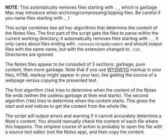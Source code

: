 **NOTE**: This automatically removes files starting with `._`, which is garbage
Mac may introduce when archiving/compressing/zipping files. Be careful if you
name files starting with `._`!

This script combines two ad hoc algorithms that determine the content of the
Notes files. The first part of the script gets the files to parse within the
current working directory; it automatically removes files starting with `._`. It
only cares about files ending with `.notesairdropdocument` and should output
files with the same name, but with the extension changed to `.txt`. Directories
are ignored.

The Notes files appear to be consisted of 3 sections: garbage, pure content,
then more garbage. Note that if you use
[WYSIWYG](https://en.wikipedia.org/wiki/WYSIWYG) markup in your files, HTML
markup might appear in your text, like getting the source of a webpage versus
copying the presented text.

The first algorithm (`f04`) tries to determine when the content of the Notes
file ends (wthen the useless garbage at then end starts). The second algorithm
(`f06`) tries to determine when the content starts. This gives the start and end
indices to get the content from the whole file.

The script will output errors and warning if it cannot accurately determine a
Note's content. You should manually check the content of each file where this
happens. The simplest course of action is probably to open the file with a
source text editor (not the Notes app), and then copy the content.
